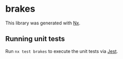 # brakes

This library was generated with [Nx](https://nx.dev).

## Running unit tests

Run `nx test brakes` to execute the unit tests via [Jest](https://jestjs.io).
